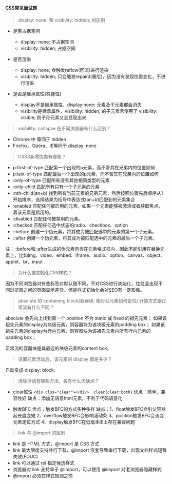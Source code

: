 #### CSS常见面试题

> display: none; 和 visibility: hidden; 的区别

   - 是否占据空间
     + display: none; 不占据空间
     + visibility: hidden; 占据空间

   - 是否渲染
     + display: none; 会触发reflow(回流)进行渲染
     + visibility: hidden; 只会触发repaint(重绘)，因为没有发现位置变化，不进行渲染
     
   - 是否是继承属性(株连性)
     + display不是继承属性，display:none; 元素及子元素都会消失
     + visibility是继承属性，visibility: hidden; 的子元素若使用了 visibility: visible; 则子孙元素又会显现出来

  
> visibility: collapse 在不同浏览器有什么区别？
  
  - Chrome 中 等同于 hidden
  - Firefox、Opera、IE等同于 display: none
       
> CSS3新增伪类有哪些？
    
  - p:first-of-type 匹配第一个出现的p元素，而不管其在兄弟内的位置如何
  - p:last-of-type  匹配最后一个出现的p元素，而不管其在兄弟内的位置如何
  - :only-of-type 匹配所有没有其他相同类型的元素
  - :only-child 匹配所有只有一个子元素的元素
  - :nth-child(an+b) 找到所有当前元素的兄弟元素，然后按照位置先后顺序从1开始排序，选择结果为括号中表达式(an+b)匹配到的元素集合
  - :enabled 匹配任何被启用的元素。如果一个元素能够被激活或者获取焦点，着该元素是启用的。
  - :disabled 匹配任何被禁用的元素。
  - :checked 匹配任何选中状态的radio、checkbox、option
  - ::before 创建一个伪元素，将其成为被匹配选中的元素的第一个子元素。
  - ::after 创建一个伪元素，将其成为被匹配选中的元素的最后一个子元素。
  
  注：::before和::after生成的伪元素包含在元素格式框内，因此不能引用在替换元素上，比如img、video、embed、iframe、audio、option、canvas、object、applet、br、input
  
> 为什么要初始化CSS样式？
  
  因为不同浏览器对有些标签对默认值不同，不对CSS进行初始化，往往会出现不同浏览器之间的页面显示差异。但是样式初始化会对SEO有一定影像。
  
> absolute 的 containing block(容器块: 相对父元素如何定位) 计算方式跟正常流有什么不同？  

  absolute 会先向上找到第一个 position 不为 static 或 fixed 的祖先元素；
  如果该祖先元素的display为块级元素，则容器块为该块级元素的padding box；
  如果该祖先元素的display为行内元素，则容器块为该祖先元素内所有行内元素的padding box；
  
  正常流的容器块是其最近的块级元素的content box。

> 设置元素浮动后，该元素的 display 值是多少？
  
  自动变成 display: block;
  
> 清除浮动有哪些方法，各有什么优缺点？
  
  - clear属性 
    `<div clss="clear"></div> .clear{clear:both}`
    优点：简单、兼容性好
    缺点：添加无语意html元素，不利于代码语意化
    
  -  触发BFC
     优点：触发BFC的方式多种多样
     缺点：1、float触发BFC会引父容器起长度变短
          2、overflow触发BFC会影响滚动条
          3、position触发BFC会该变元素定位方式
          4、display触发BFC在低版本IE上存在兼容问题
          
> link 与 @import 的区别

  - link 是 HTML 方式，@import 是 CSS 方式   
  - link 最大限度支持并行下载，@import 嵌套导致串行下载，出现文档样式短暂失效(FOUC)
  - link 可以通过 rel 指定候选样式
  - 浏览器对 link 支持早于 @import，可以使用 @import 对老浏览器隐藏样式
  - @import 必须在样式规则之前